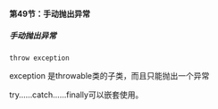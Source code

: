 #### 第49节：手动抛出异常
##### 手动抛出异常
    throw exception

exception 是throwable类的子类，而且只能抛出一个异常

try……catch……finally可以嵌套使用。